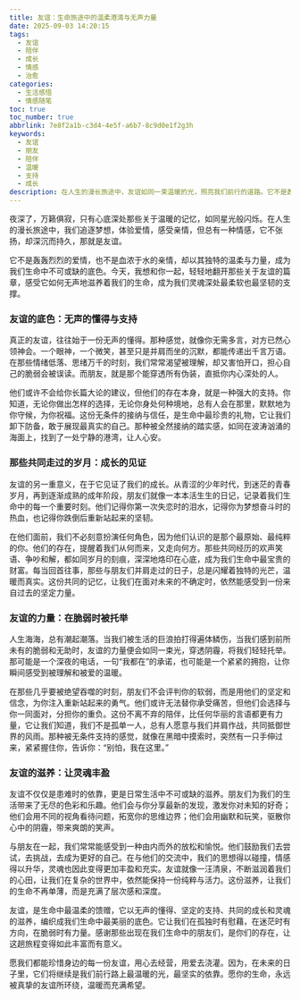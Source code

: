 ```yaml
---
title: 友谊：生命旅途中的温柔港湾与无声力量
date: 2025-09-03 14:20:15
tags:
  - 友谊
  - 陪伴
  - 成长
  - 情感
  - 治愈
categories:
  - 生活感悟
  - 情感随笔
toc: true
toc_number: true
abbrlink: 7e8f2a1b-c3d4-4e5f-a6b7-8c9d0e1f2g3h
keywords:
  - 友谊
  - 朋友
  - 陪伴
  - 温暖
  - 支持
  - 成长
description: 在人生的漫长旅途中，友谊如同一束温暖的光，照亮我们前行的道路。它不是轰轰烈烈的爱情，也不是血浓于水的亲情，却以其独特的温柔与力量，成为我们生命中不可或缺的底色。本文将深入探讨友谊的真谛，那些无声的懂得、共同的成长、脆弱时的托举，以及它如何滋养我们的灵魂，让我们在复杂的世界中找到归属与慰藉。
---
```


夜深了，万籁俱寂，只有心底深处那些关于温暖的记忆，如同星光般闪烁。在人生的漫长旅途中，我们追逐梦想，体验爱情，感受亲情，但总有一种情感，它不张扬，却深沉而持久，那就是友谊。

它不是轰轰烈烈的爱情，也不是血浓于水的亲情，却以其独特的温柔与力量，成为我们生命中不可或缺的底色。今天，我想和你一起，轻轻地翻开那些关于友谊的篇章，感受它如何无声地滋养着我们的生命，成为我们灵魂深处最柔软也最坚韧的支撑。

### 友谊的底色：无声的懂得与支持

真正的友谊，往往始于一份无声的懂得。那种感觉，就像你无需多言，对方已然心领神会。一个眼神，一个微笑，甚至只是并肩而坐的沉默，都能传递出千言万语。在那些情绪低落、思绪万千的时刻，我们常常渴望被理解，却又害怕开口，担心自己的脆弱会被误读。而朋友，就是那个能穿透所有伪装，直抵你内心深处的人。

他们或许不会给你长篇大论的建议，但他们的存在本身，就是一种强大的支持。你知道，无论你做出怎样的选择，无论你身处何种境地，总有人会在那里，默默地为你守候，为你祝福。这份无条件的接纳与信任，是生命中最珍贵的礼物，它让我们卸下防备，敢于展现最真实的自己。那种被全然接纳的踏实感，如同在波涛汹涌的海面上，找到了一处宁静的港湾，让人心安。

### 那些共同走过的岁月：成长的见证

友谊的另一重意义，在于它见证了我们的成长。从青涩的少年时代，到迷茫的青春岁月，再到逐渐成熟的成年阶段，朋友们就像一本本活生生的日记，记录着我们生命中的每一个重要时刻。他们记得你第一次失恋时的泪水，记得你为梦想奋斗时的热血，也记得你跌倒后重新站起来的坚韧。

在他们面前，我们不必刻意扮演任何角色，因为他们认识的是那个最原始、最纯粹的你。他们的存在，提醒着我们从何而来，又走向何方。那些共同经历的欢声笑语、争吵和解，都如同岁月的刻痕，深深地烙印在心底，成为我们生命中最宝贵的财富。每当回首往事，那些与朋友们并肩走过的日子，总是闪耀着独特的光芒，温暖而真实。这份共同的记忆，让我们在面对未来的不确定时，依然能感受到一份来自过去的坚定力量。

### 友谊的力量：在脆弱时被托举

人生海海，总有潮起潮落。当我们被生活的巨浪拍打得遍体鳞伤，当我们感到前所未有的脆弱和无助时，友谊的力量便会如同一束光，穿透阴霾，将我们轻轻托举。那可能是一个深夜的电话，一句“我都在”的承诺，也可能是一个紧紧的拥抱，让你瞬间感受到被理解和被爱的温暖。

在那些几乎要被绝望吞噬的时刻，朋友们不会评判你的软弱，而是用他们的坚定和信念，为你注入重新站起来的勇气。他们或许无法替你承受痛苦，但他们会选择与你一同面对，分担你的重负。这份不离不弃的陪伴，比任何华丽的言语都更有力量，它让我们知道，我们不是孤单一人，总有人愿意与我们并肩作战，共同抵御世界的风雨。那种被无条件支持的感觉，就像在黑暗中摸索时，突然有一只手伸过来，紧紧握住你，告诉你：“别怕，我在这里。”

### 友谊的滋养：让灵魂丰盈

友谊不仅仅是患难时的依靠，更是日常生活中不可或缺的滋养。朋友们为我们的生活带来了无尽的色彩和乐趣。他们会与你分享最新的发现，激发你对未知的好奇；他们会用不同的视角看待问题，拓宽你的思维边界；他们会用幽默和玩笑，驱散你心中的阴霾，带来爽朗的笑声。

与朋友在一起，我们常常能感受到一种由内而外的放松和愉悦。他们鼓励我们去尝试，去挑战，去成为更好的自己。在与他们的交流中，我们的思想得以碰撞，情感得以升华，灵魂也因此变得更加丰盈和充实。友谊就像一汪清泉，不断滋润着我们的心田，让我们在复杂的世界中，依然能保持一份纯粹与活力。这份滋养，让我们的生命不再单薄，而是充满了层次感和深度。

友谊，是生命中最温柔的馈赠，它以无声的懂得、坚定的支持、共同的成长和灵魂的滋养，编织成我们生命中最美丽的底色。它让我们在孤独时有慰藉，在迷茫时有方向，在脆弱时有力量。感谢那些出现在我们生命中的朋友们，是你们的存在，让这趟旅程变得如此丰富而有意义。

愿我们都能珍惜身边的每一份友谊，用心去经营，用爱去浇灌。因为，在未来的日子里，它们将继续是我们前行路上最温暖的光，最坚实的依靠。愿你的生命，永远被真挚的友谊所环绕，温暖而充满希望。